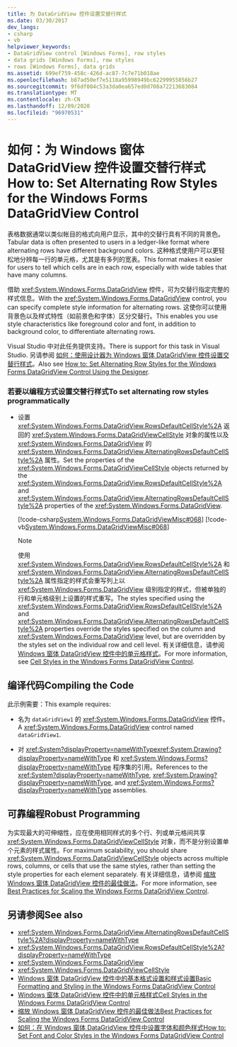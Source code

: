 ```yaml
---
title: 为 DataGridView 控件设置交替行样式
ms.date: 03/30/2017
dev_langs:
- csharp
- vb
helpviewer_keywords:
- DataGridView control [Windows Forms], row styles
- data grids [Windows Forms], row styles
- rows [Windows Forms], data grids
ms.assetid: 699ef759-458c-426d-ac87-7c7e71b018ae
ms.openlocfilehash: b87ad50ef7e5118a95998949bc62299955856b27
ms.sourcegitcommit: 9f6df084c53a3da0ea657ed0d708a72213683084
ms.translationtype: MT
ms.contentlocale: zh-CN
ms.lasthandoff: 12/09/2020
ms.locfileid: "96970531"
---
```

# <a name="how-to-set-alternating-row-styles-for-the-windows-forms-datagridview-control"></a><span data-ttu-id="2f3ab-102">如何：为 Windows 窗体 DataGridView 控件设置交替行样式</span><span class="sxs-lookup"><span data-stu-id="2f3ab-102">How to: Set Alternating Row Styles for the Windows Forms DataGridView Control</span></span>
<span data-ttu-id="2f3ab-103">表格数据通常以类似帐目的格式向用户显示，其中的交替行具有不同的背景色。</span><span class="sxs-lookup"><span data-stu-id="2f3ab-103">Tabular data is often presented to users in a ledger-like format where alternating rows have different background colors.</span></span> <span data-ttu-id="2f3ab-104">这种格式使用户可以更轻松地分辨每一行的单元格，尤其是有多列的宽表。</span><span class="sxs-lookup"><span data-stu-id="2f3ab-104">This format makes it easier for users to tell which cells are in each row, especially with wide tables that have many columns.</span></span>  
  
 <span data-ttu-id="2f3ab-105">借助 <xref:System.Windows.Forms.DataGridView> 控件，可为交替行指定完整的样式信息。</span><span class="sxs-lookup"><span data-stu-id="2f3ab-105">With the <xref:System.Windows.Forms.DataGridView> control, you can specify complete style information for alternating rows.</span></span> <span data-ttu-id="2f3ab-106">这使你可以使用背景色以及样式特性（如前景色和字体）区分交替行。</span><span class="sxs-lookup"><span data-stu-id="2f3ab-106">This enables you use style characteristics like foreground color and font, in addition to background color, to differentiate alternating rows.</span></span>  
  
 <span data-ttu-id="2f3ab-107">Visual Studio 中对此任务提供支持。</span><span class="sxs-lookup"><span data-stu-id="2f3ab-107">There is support for this task in Visual Studio.</span></span>  <span data-ttu-id="2f3ab-108">另请参阅 [如何：使用设计器为 Windows 窗体 DataGridView 控件设置交替行样式](set-alternating-row-styles-for-the-datagrid-using-the-designer.md)。</span><span class="sxs-lookup"><span data-stu-id="2f3ab-108">Also see [How to: Set Alternating Row Styles for the Windows Forms DataGridView Control Using the Designer](set-alternating-row-styles-for-the-datagrid-using-the-designer.md).</span></span>  
  
### <a name="to-set-alternating-row-styles-programmatically"></a><span data-ttu-id="2f3ab-109">若要以编程方式设置交替行样式</span><span class="sxs-lookup"><span data-stu-id="2f3ab-109">To set alternating row styles programmatically</span></span>  
  
- <span data-ttu-id="2f3ab-110">设置 <xref:System.Windows.Forms.DataGridView.RowsDefaultCellStyle%2A> 返回的 <xref:System.Windows.Forms.DataGridViewCellStyle> 对象的属性以及 <xref:System.Windows.Forms.DataGridView> 的 <xref:System.Windows.Forms.DataGridView.AlternatingRowsDefaultCellStyle%2A> 属性。</span><span class="sxs-lookup"><span data-stu-id="2f3ab-110">Set the properties of the <xref:System.Windows.Forms.DataGridViewCellStyle> objects returned by the <xref:System.Windows.Forms.DataGridView.RowsDefaultCellStyle%2A> and <xref:System.Windows.Forms.DataGridView.AlternatingRowsDefaultCellStyle%2A> properties of the <xref:System.Windows.Forms.DataGridView>.</span></span>  
  
     [!code-csharp[System.Windows.Forms.DataGridViewMisc#068](~/samples/snippets/csharp/VS_Snippets_Winforms/System.Windows.Forms.DataGridViewMisc/CS/datagridviewmisc.cs#068)]
     [!code-vb[System.Windows.Forms.DataGridViewMisc#068](~/samples/snippets/visualbasic/VS_Snippets_Winforms/System.Windows.Forms.DataGridViewMisc/VB/datagridviewmisc.vb#068)]  
  
    > [!NOTE]
    > <span data-ttu-id="2f3ab-111">使用 <xref:System.Windows.Forms.DataGridView.RowsDefaultCellStyle%2A> 和 <xref:System.Windows.Forms.DataGridView.AlternatingRowsDefaultCellStyle%2A> 属性指定的样式会重写列上以 <xref:System.Windows.Forms.DataGridView> 级别指定的样式，但被单独的行和单元格级别上设置的样式重写。</span><span class="sxs-lookup"><span data-stu-id="2f3ab-111">The styles specified using the <xref:System.Windows.Forms.DataGridView.RowsDefaultCellStyle%2A> and <xref:System.Windows.Forms.DataGridView.AlternatingRowsDefaultCellStyle%2A> properties override the styles specified on the column and <xref:System.Windows.Forms.DataGridView> level, but are overridden by the styles set on the individual row and cell level.</span></span> <span data-ttu-id="2f3ab-112">有关详细信息，请参阅 [Windows 窗体 DataGridView 控件中的单元格样式](cell-styles-in-the-windows-forms-datagridview-control.md)。</span><span class="sxs-lookup"><span data-stu-id="2f3ab-112">For more information, see [Cell Styles in the Windows Forms DataGridView Control](cell-styles-in-the-windows-forms-datagridview-control.md).</span></span>  
  
## <a name="compiling-the-code"></a><span data-ttu-id="2f3ab-113">编译代码</span><span class="sxs-lookup"><span data-stu-id="2f3ab-113">Compiling the Code</span></span>  
 <span data-ttu-id="2f3ab-114">此示例需要：</span><span class="sxs-lookup"><span data-stu-id="2f3ab-114">This example requires:</span></span>  
  
- <span data-ttu-id="2f3ab-115">名为 `dataGridView1` 的 <xref:System.Windows.Forms.DataGridView> 控件。</span><span class="sxs-lookup"><span data-stu-id="2f3ab-115">A <xref:System.Windows.Forms.DataGridView> control named `dataGridView1`.</span></span>  
  
- <span data-ttu-id="2f3ab-116">对 <xref:System?displayProperty=nameWithType><xref:System.Drawing?displayProperty=nameWithType> 和 <xref:System.Windows.Forms?displayProperty=nameWithType> 程序集的引用。</span><span class="sxs-lookup"><span data-stu-id="2f3ab-116">References to the <xref:System?displayProperty=nameWithType>, <xref:System.Drawing?displayProperty=nameWithType>, and <xref:System.Windows.Forms?displayProperty=nameWithType> assemblies.</span></span>  
  
## <a name="robust-programming"></a><span data-ttu-id="2f3ab-117">可靠编程</span><span class="sxs-lookup"><span data-stu-id="2f3ab-117">Robust Programming</span></span>  
 <span data-ttu-id="2f3ab-118">为实现最大的可伸缩性，应在使用相同样式的多个行、列或单元格间共享 <xref:System.Windows.Forms.DataGridViewCellStyle> 对象，而不是分别设置单个元素的样式属性。</span><span class="sxs-lookup"><span data-stu-id="2f3ab-118">For maximum scalability, you should share <xref:System.Windows.Forms.DataGridViewCellStyle> objects across multiple rows, columns, or cells that use the same styles, rather than setting the style properties for each element separately.</span></span> <span data-ttu-id="2f3ab-119">有关详细信息，请参阅 [缩放 Windows 窗体 DataGridView 控件的最佳做法](best-practices-for-scaling-the-windows-forms-datagridview-control.md)。</span><span class="sxs-lookup"><span data-stu-id="2f3ab-119">For more information, see [Best Practices for Scaling the Windows Forms DataGridView Control](best-practices-for-scaling-the-windows-forms-datagridview-control.md).</span></span>  
  
## <a name="see-also"></a><span data-ttu-id="2f3ab-120">另请参阅</span><span class="sxs-lookup"><span data-stu-id="2f3ab-120">See also</span></span>

- <xref:System.Windows.Forms.DataGridView.AlternatingRowsDefaultCellStyle%2A?displayProperty=nameWithType>
- <xref:System.Windows.Forms.DataGridView.RowsDefaultCellStyle%2A?displayProperty=nameWithType>
- <xref:System.Windows.Forms.DataGridView>
- <xref:System.Windows.Forms.DataGridViewCellStyle>
- [<span data-ttu-id="2f3ab-121">Windows 窗体 DataGridView 控件中的基本格式设置和样式设置</span><span class="sxs-lookup"><span data-stu-id="2f3ab-121">Basic Formatting and Styling in the Windows Forms DataGridView Control</span></span>](basic-formatting-and-styling-in-the-windows-forms-datagridview-control.md)
- [<span data-ttu-id="2f3ab-122">Windows 窗体 DataGridView 控件中的单元格样式</span><span class="sxs-lookup"><span data-stu-id="2f3ab-122">Cell Styles in the Windows Forms DataGridView Control</span></span>](cell-styles-in-the-windows-forms-datagridview-control.md)
- [<span data-ttu-id="2f3ab-123">缩放 Windows 窗体 DataGridView 控件的最佳做法</span><span class="sxs-lookup"><span data-stu-id="2f3ab-123">Best Practices for Scaling the Windows Forms DataGridView Control</span></span>](best-practices-for-scaling-the-windows-forms-datagridview-control.md)
- [<span data-ttu-id="2f3ab-124">如何：在 Windows 窗体 DataGridView 控件中设置字体和颜色样式</span><span class="sxs-lookup"><span data-stu-id="2f3ab-124">How to: Set Font and Color Styles in the Windows Forms DataGridView Control</span></span>](how-to-set-font-and-color-styles-in-the-windows-forms-datagridview-control.md)
